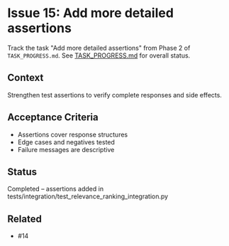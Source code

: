 # Issue 15: Add more detailed assertions

Track the task "Add more detailed assertions" from Phase 2 of `TASK_PROGRESS.md`.
See [TASK_PROGRESS.md](../TASK_PROGRESS.md) for overall status.

## Context
Strengthen test assertions to verify complete responses and side
effects.

## Acceptance Criteria
- Assertions cover response structures
- Edge cases and negatives tested
- Failure messages are descriptive

## Status
Completed – assertions added in tests/integration/test_relevance_ranking_integration.py

## Related
- #14
